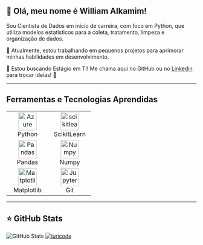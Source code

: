## 💎 Olá, meu nome é William Alkamim!

Sou Cientista de Dados em início de carreira, com foco em Python, que utiliza modelos estatísticos para a coleta, tratamento, limpeza e organização de dados.

🔭 Atualmente, estou trabalhando em pequenos projetos para aprimorar minhas habilidades em desenvolvimento.

💬 Estou buscando Estágio em TI! Me chama aqui no GitHub ou no <a href="https://www.linkedin.com/in/william-alkamim-b033a3326/">Linkedin</a> para trocar ideias! 🚀

---

## Ferramentas e Tecnologias Aprendidas

<div align="center">
  <table>
    <tr>
      <td align="center" width="96">
        <img src="https://cdn.jsdelivr.net/gh/devicons/devicon@latest/icons/python/python-original.svg" width="48" height="48" alt="Azure" />
        <br>Python
      </td>
      <td align="center" width="96">
        <img src="https://cdn.jsdelivr.net/gh/devicons/devicon@latest/icons/scikitlearn/scikitlearn-original.svg"width="48" height="48" alt="scikitlearn" />
        <br>ScikitLearn
      </td>
    </tr>
    <tr>
      <td align="center" width="96">
        <img src="https://cdn.jsdelivr.net/gh/devicons/devicon@latest/icons/pandas/pandas-original.svg" width="48" height="48" alt="Pandas"/>
        <br>Pandas
      </td>
      <td align="center" width="96">
        <img src="https://cdn.jsdelivr.net/gh/devicons/devicon@latest/icons/numpy/numpy-original.svg" width="48" height="48" alt="Numpy"/>
        <br>Numpy
      </td>
    </tr>
    <tr>
      <td align="center" width="96">
        <img src="https://cdn.jsdelivr.net/gh/devicons/devicon@latest/icons/matplotlib/matplotlib-original.svg" width="48" height="48" alt="Matplotlib"/>
        <br>Matplotlib
      </td>
      <td align="center" width="96">
        <img src="https://cdn.jsdelivr.net/gh/devicons/devicon@latest/icons/git/git-original-wordmark.svg" width="48" height="48" alt="Jupyter" />
        <br>Git
      </td>
    </tr>
  </table>
</div>

---

## ⭐ GitHub Stats

![GitHub Stats](https://github-readme-stats.vercel.app/api?username=willthepc&show_icons=true)
[![iuricode](https://github-readme-stats.vercel.app/api/top-langs/?username=willthepc&layout=compact)](https://github.com/willthepc/github-readme-stats)

